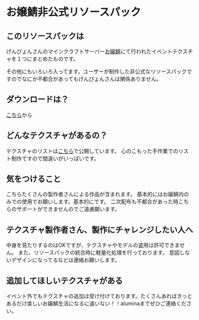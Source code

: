 # お嬢鯖非公式リソースパック

## このリソースパックは
げんぴょんさんのマインクラフトサーバー[お嬢鯖](https://ojousaba.gamewiki.jp/)にて行われたイベントテクスチャを１つにまとめたものです。

その他にもいろいろ入ってます。ユーザーが制作した非公式なリソースパックですのでなにか不都合があってもげんぴょんさんは関係ありません。

## ダウンロードは？
[こちら](https://github.com/alumina6767/ojyousaba_textures_of_all_events/releases/latest)から

## どんなテクスチャがあるの？
テクスチャのリストは[こちら](https://docs.google.com/spreadsheets/d/1D3KZMCaSkLnLyjUG_q8NQQ3CfYGKhifaccQoVnQAHQo/edit?usp=sharing)で公開しています。
心のこもった手作業でのリスト制作ですので間違いがいっぱいです。

## 気をつけること
こちらたくさんの製作者さんによる作品が含まれます。
基本的にはお嬢鯖内のみでの使用でお願いします。基本的にです。
二次配布も不都合があった時こちらのサポートができませんのでご遠慮願います。

## テクスチャ製作者さん、製作にチャレンジしたい人へ
中身を見たりするのはOKですが、テクスチャやモデルの盗用は許可できません。
また、リソースパックの統合時に軽量化処理を行っております。
意図しないデザインになってるなどは連絡お願いします。

## 追加してほしいテクスチャがある
イベント外でもテクスチャの追加は受け付けております。たくさんあればきっとあるだけ楽しいお嬢鯖生活になるに違いない！！aluminaまでぜひご連絡ください。